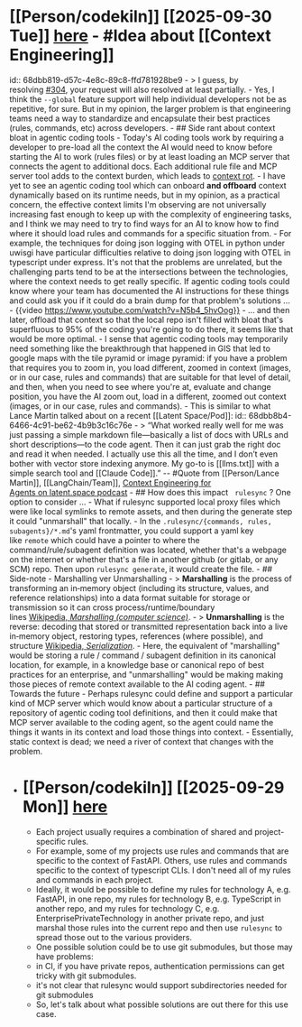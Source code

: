 # [[Person/codekiln]] [[2025-09-30 Tue]] [here](https://github.com/dyoshikawa/rulesync/issues/329#issuecomment-3351131340) - #Idea about [[Context Engineering]]
id:: 68dbb819-d57c-4e8c-89c8-ffd781928be9
	- > I guess, by resolving [#304](https://github.com/dyoshikawa/rulesync/issues/304), your request will also resolved at least partially.
	- Yes, I think the `--global` feature support will help individual developers not be as repetitive, for sure. But in my opinion, the larger problem is that engineering teams need a way to standardize and encapsulate their best practices (rules, commands, etc) across developers.
	- ## Side rant about context bloat in agentic coding tools
		- Today's AI coding tools work by requiring a developer to pre-load all the context the AI would need to know before starting the AI to work (rules files) or by at least loading an MCP server that connects the agent to additional docs. Each additional rule file and MCP server tool adds to the context burden, which leads to [context rot](https://research.trychroma.com/context-rot).
		- I have yet to see an agentic coding tool which can onboard **and offboard** context dynamically based on its runtime needs, but in my opinion, as a practical concern, the effective context limits I'm observing are not universally increasing fast enough to keep up with the complexity of engineering tasks, and I think we may need to try to find ways for an AI to know how to find where it should load rules and commands for a specific situation from.
		- For example, the techniques for doing json logging with OTEL in python under uwisgi have particular difficulties relative to doing json logging with OTEL in typescript under express. It's not that the problems are unrelated, but the challenging parts tend to be at the intersections between the technologies, where the context needs to get really specific. If agentic coding tools could know where your team has documented the AI instructions for these things and could ask you if it could do a brain dump for that problem's solutions ...
		- {{video https://www.youtube.com/watch?v=N5b4_5hvOog}}
		- ... and then later, offload that context so that the local repo isn't filled with bloat that's superfluous to 95% of the coding you're going to do there, it seems like that would be more optimal.
		- I sense that agentic coding tools may temporarily need something like the breakthrough that happened in GIS that led to google maps with the tile pyramid or image pyramid: if you have a problem that requires you to zoom in, you load different, zoomed in context (images, or in our case, rules and commands) that are suitable for that level of detail, and then, when you need to see where you're at, evaluate and change position, you have the AI zoom out, load in a different, zoomed out context (images, or in our case, rules and commands).
		- This is similar to what Lance Martin talked about on a recent [[Latent Space/Pod]]:
		  id:: 68dbb8b4-6466-4c91-be62-4b9b3c16c76e
			- > “What worked really well for me was just passing a simple markdown file—basically a list of docs with URLs and short descriptions—to the code agent. Then it can just grab the right doc and read it when needed. I actually use this all the time, and I don’t even bother with vector store indexing anymore. My go-to is [[llms.txt]] with a simple search tool and [[Claude Code]].” -- #Quote from [[Person/Lance Martin]], [[LangChain/Team]], [Context Engineering for Agents on latent.space podcast](https://youtu.be/_IlTcWciEC4?list=PLWEAb1SXhjlfkEF_PxzYHonU_v5LPMI8L&t=1155)
	- ## How does this impact   `rulesync` ? One option to consider ...
		- What if rulesync supported local proxy files which were like local symlinks to remote assets, and then during the generate step it could "unmarshall" that locally.
		- In the `.rulesync/{commands, rules, subagents}/*.md`'s yaml frontmatter, you could support a yaml key like `remote` which could have a pointer to where the command/rule/subagent definition was located, whether that's a webpage on the internet or whether that's a file in another github (or gitlab, or any SCM) repo. Then upon `rulesync generate`, it would create the file.
	- ## Side-note - Marshalling ver Unmarshalling
		- > **Marshalling** is the process of transforming an in‑memory object (including its structure, values, and reference relationships) into a data format suitable for storage or transmission so it can cross process/runtime/boundary lines [Wikipedia, *Marshalling (computer science)*](https://en.wikipedia.org/wiki/Marshalling_%28computer_science%29).
		- > **Unmarshalling** is the reverse: decoding that stored or transmitted representation back into a live in‑memory object, restoring types, references (where possible), and structure [Wikipedia, *Serialization*](https://en.wikipedia.org/wiki/Serialization).
		- Here, the equivalent of "marshalling" would be storing a rule / command / subagent definition in its canonical location, for example, in a knowledge base or canonical repo of best practices for an enterprise, and "unmarshalling" would be making making those pieces of remote context available to the AI coding agent.
	- ## Towards the future
		- Perhaps rulesync could define and support a particular kind of MCP server which would know about a particular structure of a repository of agentic coding tool definitions, and then it could make that MCP server available to the coding agent, so the agent could name the things it wants in its context and load those things into context.
		- Essentially, static context is dead; we need a river of context that changes with the problem.
- # [[Person/codekiln]] [[2025-09-29 Mon]] [here](https://github.com/dyoshikawa/rulesync/issues/351#issue-3483572817)
	- Each project usually requires a combination of shared and project-specific rules.
	- For example, some of my projects use rules and commands that are specific to the context of FastAPI. Others, use rules and commands specific to the context of typescript CLIs. I don't need all of my rules and commands in each project.
	- Ideally, it would be possible to define my rules for technology A, e.g. FastAPI, in one repo, my rules for technology B, e.g. TypeScript in another repo, and my rules for technology C, e.g. EnterprisePrivateTechnology in another private repo, and just marshal those rules into the current repo and then use `rulesync` to spread those out to the various providers.
	- One possible solution could be to use git submodules, but those may have problems:
	- in CI, if you have private repos, authentication permissions can get tricky with git submodules.
	- it's not clear that rulesync would support subdirectories needed for git submodules
	- So, let's talk about what possible solutions are out there for this use case.